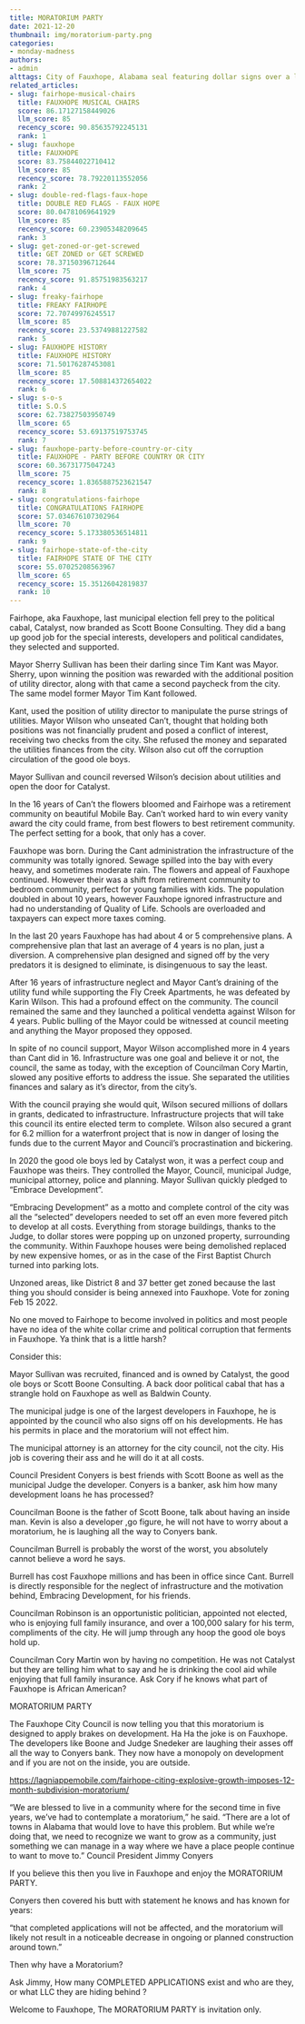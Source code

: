 ```yaml
---
title: MORATORIUM PARTY
date: 2021-12-20
thumbnail: img/moratorium-party.png
categories:
- monday-madness
authors:
- admin
alttags: City of Fauxhope, Alabama seal featuring dollar signs over a landscape, referencing concerns about political influence and...
related_articles:
- slug: fairhope-musical-chairs
  title: FAUXHOPE MUSICAL CHAIRS
  score: 86.17127158449026
  llm_score: 85
  recency_score: 90.85635792245131
  rank: 1
- slug: fauxhope
  title: FAUXHOPE
  score: 83.75844022710412
  llm_score: 85
  recency_score: 78.79220113552056
  rank: 2
- slug: double-red-flags-faux-hope
  title: DOUBLE RED FLAGS - FAUX HOPE
  score: 80.04781069641929
  llm_score: 85
  recency_score: 60.23905348209645
  rank: 3
- slug: get-zoned-or-get-screwed
  title: GET ZONED or GET SCREWED
  score: 78.37150396712644
  llm_score: 75
  recency_score: 91.85751983563217
  rank: 4
- slug: freaky-fairhope
  title: FREAKY FAIRHOPE
  score: 72.70749976245517
  llm_score: 85
  recency_score: 23.53749881227582
  rank: 5
- slug: FAUXHOPE HISTORY
  title: FAUXHOPE HISTORY
  score: 71.50176287453081
  llm_score: 85
  recency_score: 17.508814372654022
  rank: 6
- slug: s-o-s
  title: S.O.S
  score: 62.73827503950749
  llm_score: 65
  recency_score: 53.69137519753745
  rank: 7
- slug: fauxhope-party-before-country-or-city
  title: FAUXHOPE - PARTY BEFORE COUNTRY OR CITY
  score: 60.36731775047243
  llm_score: 75
  recency_score: 1.8365887523621547
  rank: 8
- slug: congratulations-fairhope
  title: CONGRATULATIONS FAIRHOPE
  score: 57.034676107302964
  llm_score: 70
  recency_score: 5.173380536514811
  rank: 9
- slug: fairhope-state-of-the-city
  title: FAIRHOPE STATE OF THE CITY
  score: 55.07025208563967
  llm_score: 65
  recency_score: 15.35126042819837
  rank: 10
---
```

Fairhope, aka Fauxhope, last municipal election fell prey to the political cabal, Catalyst, now branded as Scott Boone Consulting. They did a bang up good job for the special interests, developers and political candidates, they selected and supported.

Mayor Sherry Sullivan has been their darling since Tim Kant was Mayor. Sherry, upon winning the position was rewarded with the additional position of utility director, along with that came a second paycheck from the city. The same model former Mayor Tim Kant followed.

Kant, used the position of utility director to manipulate the purse strings of utilities. Mayor Wilson who unseated Can’t, thought that holding both positions was not financially prudent and posed a conflict of interest, receiving two checks from the city. She refused the money and separated the utilities finances from the city. Wilson also cut off the corruption circulation of the good ole boys.

Mayor Sullivan and council reversed Wilson’s decision about utilities and open the door for Catalyst.

In the 16 years of Can’t the flowers bloomed and Fairhope was a retirement community on beautiful Mobile Bay. Can’t worked hard to win every vanity award the city could frame, from best flowers to best retirement community. The perfect setting for a book, that only has a cover.

Fauxhope was born. During the Cant administration the infrastructure of the community was totally ignored. Sewage spilled into the bay with every heavy, and sometimes moderate rain. The flowers and appeal of Fauxhope continued. However their was a shift from retirement community to bedroom community, perfect for young families with kids. The population doubled in about 10 years, however Fauxhope ignored infrastructure and had no understanding of Quality of Life. Schools are overloaded and taxpayers can expect more taxes coming.

In the last 20 years Fauxhope has had about 4 or 5 comprehensive plans. A comprehensive plan that last an average of 4 years is no plan, just a diversion. A comprehensive plan designed and signed off by the very predators it is designed to eliminate, is disingenuous to say the least.

After 16 years of infrastructure neglect and Mayor Cant’s draining of the utility fund while supporting the Fly Creek Apartments, he was defeated by Karin Wilson. This had a profound effect on the community. The council remained the same and they launched a political vendetta against Wilson for 4 years. Public bulling of the Mayor could be witnessed at council meeting and anything the Mayor proposed they opposed.

In spite of no council support, Mayor Wilson accomplished more in 4 years than Cant did in 16. Infrastructure was one goal and believe it or not, the council, the same as today, with the exception of Councilman Cory Martin, slowed any positive efforts to address the issue. She separated the utilities finances and salary as it’s director, from the city’s.

With the council praying she would quit, Wilson secured millions of dollars in grants, dedicated to infrastructure. Infrastructure projects that will take this council its entire elected term to complete. Wilson also secured a grant for 6.2 million for a waterfront project that is now in danger of losing the funds due to the current Mayor and Council’s procrastination and bickering.

In 2020 the good ole boys led by Catalyst won, it was a perfect coup and Fauxhope was theirs. They controlled the Mayor, Council, municipal Judge, municipal attorney, police and planning. Mayor Sullivan quickly pledged to “Embrace Development”.

“Embracing Development” as a motto and complete control of the city was all the “selected” developers needed to set off an even more fevered pitch to develop at all costs. Everything from storage buildings, thanks to the Judge, to dollar stores were popping up on unzoned property, surrounding the community. Within Fauxhope houses were being demolished replaced by new expensive homes, or as in the case of the First Baptist Church turned into parking lots.

Unzoned areas, like District 8 and 37 better get zoned because the last thing you should consider is being annexed into Fauxhope. Vote for zoning Feb 15 2022.

No one moved to Fairhope to become involved in politics and most people have no idea of the white collar crime and political corruption that ferments in Fauxhope. Ya think that is a little harsh?

Consider this:

Mayor Sullivan was recruited, financed and is owned by Catalyst, the good ole boys or Scott Boone Consulting. A back door political cabal that has a strangle hold on Fauxhope as well as Baldwin County.

The municipal judge is one of the largest developers in Fauxhope, he is appointed by the council who also signs off on his developments. He has his permits in place and the moratorium will not effect him.

The municipal attorney is an attorney for the city council, not the city. His job is covering their ass and he will do it at all costs.

Council President Conyers is best friends with Scott Boone as well as the municipal Judge the developer. Conyers is a banker, ask him how many development loans he has processed?

Councilman Boone is the father of Scott Boone, talk about having an inside man. Kevin is also a developer ,go figure, he will not have to worry about a moratorium, he is laughing all the way to Conyers bank.

Councilman Burrell is probably the worst of the worst, you absolutely cannot believe a word he says.

Burrell has cost Fauxhope millions and has been in office since Cant. Burrell is directly responsible for the neglect of infrastructure and the motivation behind, Embracing Development, for his friends.

Councilman Robinson is an opportunistic politician, appointed not elected, who is enjoying full family insurance, and over a 100,000 salary for his term, compliments of the city. He will jump through any hoop the good ole boys hold up.

Councilman Cory Martin won by having no competition. He was not Catalyst but they are telling him what to say and he is drinking the cool aid while enjoying that full family insurance. Ask Cory if he knows what part of Fauxhope is African American?

MORATORIUM PARTY

The Fauxhope City Council is now telling you that this moratorium is designed to apply brakes on development. Ha Ha the joke is on Fauxhope. The developers like Boone and Judge Snedeker are laughing their asses off all the way to Conyers bank. They now have a monopoly on development and if you are not on the inside, you are outside.

https://lagniappemobile.com/fairhope-citing-explosive-growth-imposes-12-month-subdivision-moratorium/

“We are blessed to live in a community where for the second time in five years, we’ve had to contemplate a moratorium,” he said. “There are a lot of towns in Alabama that would love to have this problem. But while we’re doing that, we need to recognize we want to grow as a community, just something we can manage in a way where we have a place people continue to want to move to.” Council President Jimmy Conyers

If you believe this then you live in Fauxhope and enjoy the MORATORIUM PARTY.

Conyers then covered his butt with statement he knows and has known for years:

“that completed applications will not be affected, and the moratorium will likely not result in a noticeable decrease in ongoing or planned construction around town.”

Then why have a Moratorium?

Ask Jimmy, How many COMPLETED APPLICATIONS exist and who are they, or what LLC they are hiding behind ?

Welcome to Fauxhope, The MORATORIUM PARTY is invitation only.
